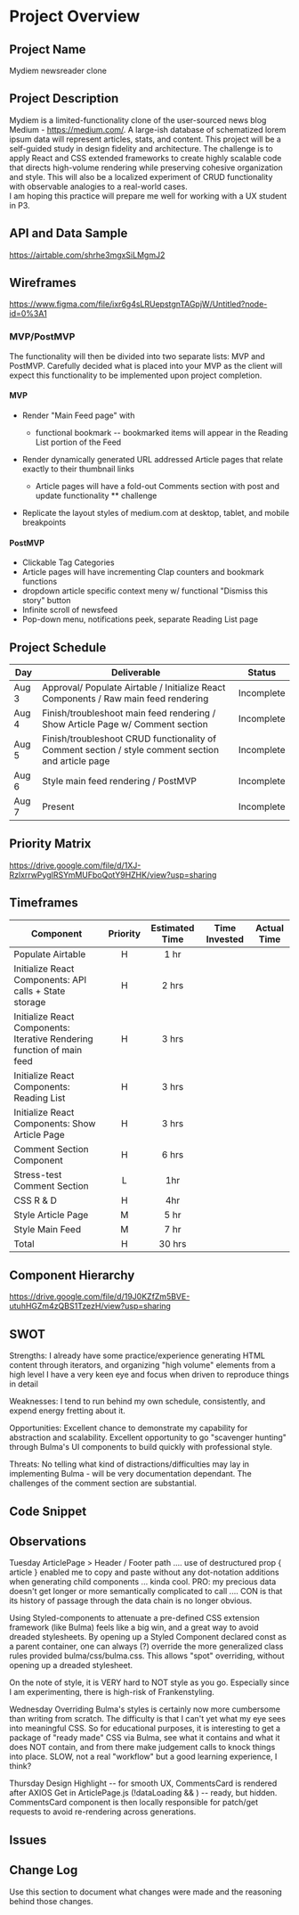 # Project Overview

## Project Name

Mydiem newsreader clone

## Project Description

Mydiem is a limited-functionality clone of the user-sourced news blog Medium - https://medium.com/.
A large-ish database of schematized lorem ipsum data will represent articles, stats, and content.
This project will be a self-guided study in design fidelity and architecture. The challenge is to apply React and CSS extended frameworks to create highly scalable code that directs high-volume rendering while preserving cohesive organization and style. This will also be a localized experiment of CRUD functionality with observable analogies to a real-world cases.  
I am hoping this practice will prepare me well for working with a UX student in P3.

## API and Data Sample

https://airtable.com/shrhe3mgxSiLMgmJ2

## Wireframes

https://www.figma.com/file/ixr6g4sLRUepstgnTAGpjW/Untitled?node-id=0%3A1

### MVP/PostMVP

The functionality will then be divided into two separate lists: MVP and PostMVP. Carefully decided what is placed into your MVP as the client will expect this functionality to be implemented upon project completion.

#### MVP

- Render "Main Feed page" with

  - functional bookmark -- bookmarked items will appear in the Reading List portion of the Feed

- Render dynamically generated URL addressed Article pages that relate exactly to their thumbnail links

  - Article pages will have a fold-out Comments section with post and update functionality \*\* challenge

- Replicate the layout styles of medium.com at desktop, tablet, and mobile breakpoints

#### PostMVP

- Clickable Tag Categories
- Article pages will have incrementing Clap counters and bookmark functions
- dropdown article specific context meny w/ functional "Dismiss this story" button
- Infinite scroll of newsfeed
- Pop-down menu, notifications peek, separate Reading List page

## Project Schedule

| Day   | Deliverable                                                                                        | Status     |
| ----- | -------------------------------------------------------------------------------------------------- | ---------- |
| Aug 3 | Approval/ Populate Airtable / Initialize React Components / Raw main feed rendering                | Incomplete |
| Aug 4 | Finish/troubleshoot main feed rendering / Show Article Page w/ Comment section                     | Incomplete |
| Aug 5 | Finish/troubleshoot CRUD functionality of Comment section / style comment section and article page | Incomplete |
| Aug 6 | Style main feed rendering / PostMVP                                                                | Incomplete |
| Aug 7 | Present                                                                                            | Incomplete |

## Priority Matrix

https://drive.google.com/file/d/1XJ-RzlxrrwPygIRSYmMUFboQotY9HZHK/view?usp=sharing

## Timeframes

| Component                                                              | Priority | Estimated Time | Time Invested | Actual Time |
| ---------------------------------------------------------------------- | :------: | :------------: | :-----------: | :---------: |
| Populate Airtable                                                      |    H     |      1 hr      |               |             |
| Initialize React Components: API calls + State storage                 |    H     |     2 hrs      |               |             |
| Initialize React Components: Iterative Rendering function of main feed |    H     |     3 hrs      |               |             |
| Initialize React Components: Reading List                              |    H     |     3 hrs      |               |             |
| Initialize React Components: Show Article Page                         |    H     |     3 hrs      |               |             |
| Comment Section Component                                              |    H     |     6 hrs      |               |             |
| Stress-test Comment Section                                            |    L     |      1hr       |               |             |
| CSS R & D                                                              |    H     |      4hr       |               |             |
| Style Article Page                                                     |    M     |      5 hr      |               |             |  |
| Style Main Feed                                                        |    M     |      7 hr      |               |             |  |
| Total                                                                  |    H     |     30 hrs     |               |             |

## Component Hierarchy

https://drive.google.com/file/d/19J0KZfZm5BVE-utuhHGZm4zQBS1TzezH/view?usp=sharing

## SWOT

Strengths: I already have some practice/experience generating HTML content through iterators, and organizing "high volume" elements from a high level
I have a very keen eye and focus when driven to reproduce things in detail

Weaknesses: I tend to run behind my own schedule, consistently, and expend energy fretting about it.

Opportunities: Excellent chance to demonstrate my capability for abstraction and scalability. Excellent opportunity to go "scavenger hunting" through Bulma's
UI components to build quickly with professional style.

Threats: No telling what kind of distractions/difficulties may lay in implementing Bulma - will be very documentation dependant.
The challenges of the comment section are substantial.

## Code Snippet

## Observations

Tuesday
ArticlePage > Header / Footer path .... use of destructured prop { article } enabled me to copy and paste without any dot-notation additions when generating child components ... kinda cool. PRO: my precious data doesn't get longer or more semantically complicated to call .... CON is that its history of passage through the data chain is no longer obvious.

Using Styled-components to attenuate a pre-defined CSS extension framework (like Bulma) feels like a big win, and a great way to avoid dreaded stylesheets. By opening up a Styled Component declared
const as a parent container, one can always (?) override the more generalized class rules provided bulma/css/bulma.css. This allows "spot" overriding, without opening up a dreaded stylesheet.

On the note of style, it is VERY hard to NOT style as you go. Especially since I am experimenting, there is high-risk of Frankenstyling.

Wednesday
Overriding Bulma's styles is certainly now more cumbersome than writing from scratch. The difficulty is that I can't yet what my eye sees into meaningful CSS. So for educational purposes, it is interesting to get a package of "ready made" CSS via Bulma, see what it contains and what it does NOT contain, and from there make judgement calls to knock things into place. SLOW, not a real "workflow" but a good learning experience, I think?

Thursday
Design Highlight -- for smooth UX, CommentsCard is rendered after AXIOS Get in ArticlePage.js (!dataLoading && ) -- ready, but hidden.
CommentsCard component is then locally responsible for patch/get requests to avoid re-rendering across generations.

## Issues

## Change Log

Use this section to document what changes were made and the reasoning behind those changes.
